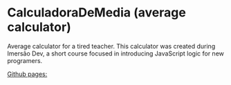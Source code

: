 # CalculadoraDeMedia (average calculator)
 Average calculator for a tired teacher.
 This calculator was created during Imersão Dev, a short course focused in introducing JavaScript logic for new programers.
 
 [Github pages:](https://marianazancheta.github.io/CalculadoraDeMedia/)
